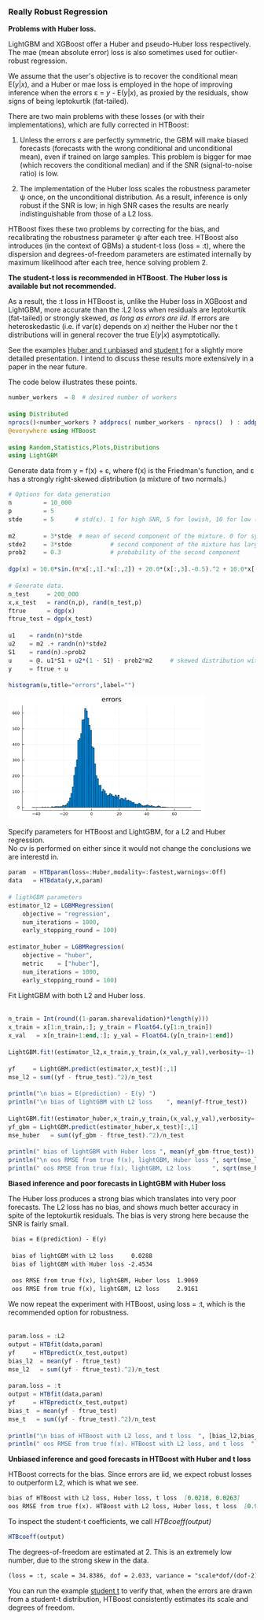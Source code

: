 ### Really Robust Regression

**Problems with Huber loss.**

LightGBM and XGBoost offer a Huber and pseudo-Huber loss respectively. The mae (mean absolute error) loss is also sometimes used for outlier-robust regression.

We assume that the user's objective is to recover the conditional mean E(*y*|*x*), and a Huber or mae loss is employed in the hope of improving inference when the errors ε = *y* - E(*y*|*x*), as proxied by the residuals, show signs of being leptokurtik (fat-tailed).

There are two main problems with these losses (or with their implementations), which are fully corrected in HTBoost:

1) Unless the errors ε are perfectly symmetric, the GBM will make biased forecasts (forecasts with the wrong conditional and unconditional mean), even if trained on large samples. This problem is bigger for mae (which recovers the conditional median) and if the SNR (signal-to-noise ratio) is low.

2) The implementation of the Huber loss scales the robustness parameter ψ once, on the unconditional distribution. As a result, inference is only robust if the SNR is low; in high SNR cases the results are nearly indistinguishable from those of a L2 loss. 

HTBoost fixes these two problems by correcting for the bias, and recalibrating the robustness parameter ψ after each tree. HTBoost also introduces (in the context of GBMs) a student-t loss (loss = :t), where the dispersion and degrees-of-freedom parameters are estimated internally by maximum likelihood after each tree, hence solving problem 2.

**The student-t loss is recommended in HTBoost. The Huber loss is available but not recommended.**

As a result, the :t loss in HTBoost is, unlike the Huber loss in XGBoost and LightGBM, more accurate than the :L2 loss when residuals are leptokurtik (fat-tailed) or strongly skewed, *as long as errors are iid*. If errors are heteroskedastic (i.e. if var(ε) depends on *x*) neither the Huber nor the t distributions will in general recover the true E(*y*|*x*) asymptotically.

See the examples [Huber and t unbiased](../../../examples/Huber%20and%20t%20unbiased.jl) and [student t](../../../examples/t.jl) for a slightly more detailed presentation. I intend to discuss these results more extensively in a paper in the near future.

The code below illustrates these points.

```julia
number_workers  = 8  # desired number of workers

using Distributed
nprocs()<number_workers ? addprocs( number_workers - nprocs()  ) : addprocs(0)
@everywhere using HTBoost

using Random,Statistics,Plots,Distributions
using LightGBM
```

Generate data from y = f(x) + ε, where f(x) is the Friedman's function, and ε has a strongly right-skewed distribution (a mixture of two normals.)

```julia
# Options for data generation 
n         = 10_000
p         = 5       
stde      = 5      # std(ε). 1 for high SNR, 5 for lowish, 10 for low (R2 around 4%) 

m2        = 3*stde  # mean of second component of the mixture. 0 for symmetric fat tails, 3*stde for skewed
stde2     = 3*stde           # second component of the mixture has larger variance
prob2     = 0.3              # probability of the second component

dgp(x) = 10.0*sin.(π*x[:,1].*x[:,2]) + 20.0*(x[:,3].-0.5).^2 + 10.0*x[:,4] + 5.0*x[:,5]

# Generate data. 
n_test     = 200_000
x,x_test   = rand(n,p), rand(n_test,p)
ftrue      = dgp(x)
ftrue_test = dgp(x_test)

u1    = randn(n)*stde
u2    = m2 .+ randn(n)*stde2
S1    = rand(n).>prob2 
u     = @. u1*S1 + u2*(1 - S1) - prob2*m2     # skewed distribution with zero mean  
y     = ftrue + u

histogram(u,title="errors",label="")
```
<img src="../assets/skewed errors.png" width="400" height="250">

Specify parameters for HTBoost and LightGBM, for a L2 and Huber regression.   
No cv is performed on either since it would not change the conclusions we are interestd in.

```julia
param  = HTBparam(loss=:Huber,modality=:fastest,warnings=:Off)
data   = HTBdata(y,x,param)

# ligthGBM parameters 
estimator_l2 = LGBMRegression(
    objective = "regression",
    num_iterations = 1000,
    early_stopping_round = 100)

estimator_huber = LGBMRegression(
    objective = "huber",
    metric    = ["huber"],
    num_iterations = 1000,
    early_stopping_round = 100)

```

Fit LightGBM with both L2 and Huber loss.

```julia

n_train = Int(round((1-param.sharevalidation)*length(y)))
x_train = x[1:n_train,:]; y_train = Float64.(y[1:n_train])
x_val   = x[n_train+1:end,:]; y_val = Float64.(y[n_train+1:end])
    
LightGBM.fit!(estimator_l2,x_train,y_train,(x_val,y_val),verbosity=-1)
    
yf     = LightGBM.predict(estimator,x_test)[:,1]
mse_l2 = sum((yf - ftrue_test).^2)/n_test

println("\n bias = E(prediction) - E(y) ")
println("\n bias of lightGBM with L2 loss    ", mean(yf-ftrue_test))

LightGBM.fit!(estimator_huber,x_train,y_train,(x_val,y_val),verbosity=-1)
yf_gbm = LightGBM.predict(estimator_huber,x_test)[:,1]
mse_huber   = sum((yf_gbm - ftrue_test).^2)/n_test

println(" bias of lightGBM with Huber loss ", mean(yf_gbm-ftrue_test))
println("\n oos RMSE from true f(x), lightGBM, Huber loss ", sqrt(mse_l2) )
println(" oos RMSE from true f(x), lightGBM, L2 loss      ", sqrt(mse_huber) )

```

**Biased inference and poor forecasts in LightGBM with Huber loss**

The Huber loss produces a strong bias which translates into very poor forecasts. The L2 loss has no bias, and shows much better accuracy in spite of the leptokurtik residuals.
The bias is very strong here because the SNR is fairly small. 

```markdown       
 bias = E(prediction) - E(y)

 bias of lightGBM with L2 loss     0.0288
 bias of lightGBM with Huber loss -2.4534

 oos RMSE from true f(x), lightGBM, Huber loss  1.9069
 oos RMSE from true f(x), lightGBM, L2 loss     2.9161

```

We now repeat the experiment with HTBoost, using loss = :t, which is the 
recommended option for robustness.  

```julia

param.loss = :L2
output = HTBfit(data,param)
yf     = HTBpredict(x_test,output)  
bias_l2  = mean(yf - ftrue_test)
mse_l2   = sum((yf - ftrue_test).^2)/n_test

param.loss = :t
output = HTBfit(data,param)
yf     = HTBpredict(x_test,output)  
bias_t  = mean(yf - ftrue_test)
mse_t   = sum((yf - ftrue_test).^2)/n_test

println("\n bias of HTBoost with L2 loss, and t loss  ", [bias_l2,bias_t] )
println(" oos RMSE from true f(x). HTBoost with L2 loss, and t loss  ", [sqrt(mse_l2),sqrt(mse_t)] )

```

**Unbiased inference and good forecasts in HTBoost with Huber and t loss**

HTBoost corrects for the bias. Since errors are iid, we expect robust losses to outperform L2, which is what we see. 

```markdown
bias of HTBoost with L2 loss, Huber loss, t loss  [0.0218, 0.0263]
oos RMSE from true f(x). HTBoost with L2 loss, Huber loss, t loss  [0.9864, 0.7171]
```

To inspect the student-t coefficients, we call *HTBcoeff(output)*


```julia
HTBcoeff(output)
```

The degrees-of-freedom are estimated at 2. This is an extremely low number, due to the strong skew in the data. 

```markdown
(loss = :t, scale = 34.8386, dof = 2.033, variance = "scale*dof/(dof-2)")
```

You can run the example [student t](../../../examples/t.jl) to verify that, when the errors are drawn from a student-t distribution, HTBoost consistently estimates its scale and degrees of freedom. 

